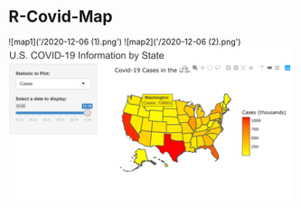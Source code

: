 # R-Covid-Map
![map1]('/2020-12-06 (1).png')
![map2]('/2020-12-06 (2).png')
![map3](/2020-12-06.png)
